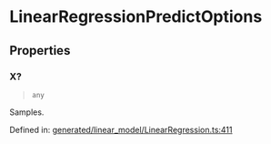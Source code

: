 # LinearRegressionPredictOptions

## Properties

### X?

> `any`

Samples.

Defined in:  [generated/linear\_model/LinearRegression.ts:411](https://github.com/transitive-bullshit/scikit-learn-ts/blob/122b3c0/packages/sklearn/src/generated/linear_model/LinearRegression.ts#L411)
